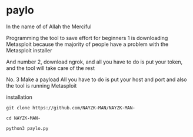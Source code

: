 # paylo

In the name of of Allah the Merciful 

Programming the tool to save effort for beginners
1 is downloading Metasploit because the majority of people have a problem with the Metasploit installer 

And number 2, download ngrok, and all you have to do is put your token, and the tool will take care of the rest 

No. 3 Make a payload All you have to do is put your host and port and also the tool is running Metasploit 

installation 

`git clone https://github.com/NAYZK-MAN/NAYZK-MAN-`

`cd NAYZK-MAN-`

`python3 paylo.py`
